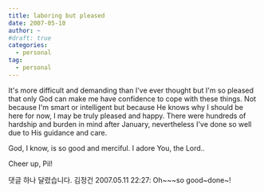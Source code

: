 ```yaml
---
title: laboring but pleased
date: 2007-05-10
author: ~
#draft: true
categories:
  - personal
tag:
  - personal
---
```




It's more difficult and demanding than I've ever thought but I'm so pleased that only God can make me have confidence to cope with these things. Not because I'm smart or intelligent but because He knows why I should be here for now, I may be truly pleased and happy. There were hundreds of hardship and burden in mind after January, nevertheless I've done so well due to His guidance and care.

God, I know, is so good and merciful. I adore You, the Lord..

Cheer up, Pil!


 댓글 하나 달렸습니다.
 김정건 2007.05.11 22:27: 
Oh~~~so good~done~!




